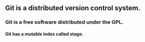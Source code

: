 ## Git is a distributed version control system.
### Git is a free software distributed under the GPL.
#### Git has a mutable index called stage.
